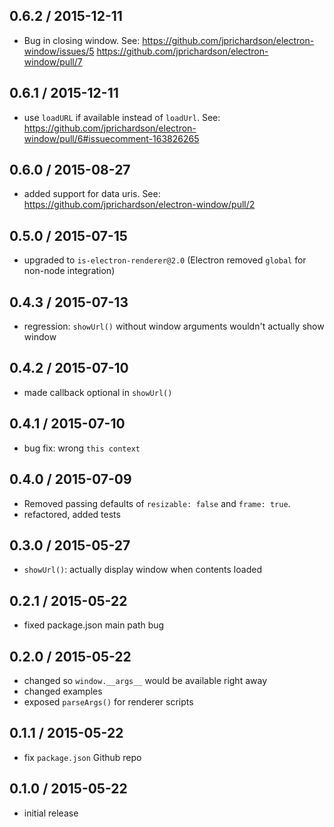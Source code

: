 0.6.2 / 2015-12-11
------------------
- Bug in closing window. See: https://github.com/jprichardson/electron-window/issues/5 https://github.com/jprichardson/electron-window/pull/7

0.6.1 / 2015-12-11
------------------
- use `loadURL` if available instead of `loadUrl`. See: https://github.com/jprichardson/electron-window/pull/6#issuecomment-163826265

0.6.0 / 2015-08-27
------------------
- added support for data uris. See: https://github.com/jprichardson/electron-window/pull/2

0.5.0 / 2015-07-15
------------------
- upgraded to `is-electron-renderer@2.0` (Electron removed `global` for non-node integration)

0.4.3 / 2015-07-13
------------------
- regression: `showUrl()` without window arguments wouldn't actually show window

0.4.2 / 2015-07-10
------------------
- made callback optional in `showUrl()`

0.4.1 / 2015-07-10
------------------
- bug fix: wrong `this context`

0.4.0 / 2015-07-09
------------------
- Removed passing defaults of `resizable: false` and `frame: true`.
- refactored, added tests

0.3.0 / 2015-05-27
------------------
- `showUrl()`: actually display window when contents loaded

0.2.1 / 2015-05-22
------------------
- fixed package.json main path bug

0.2.0 / 2015-05-22
------------------
- changed so `window.__args__` would be available right away
- changed examples
- exposed `parseArgs()` for renderer scripts

0.1.1 / 2015-05-22
------------------
- fix `package.json` Github repo

0.1.0 / 2015-05-22
------------------
- initial release
